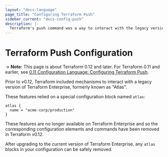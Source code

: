 ```yaml
---
layout: "docs-language"
page_title: "Configuring Terraform Push"
sidebar_current: "docs-config-push"
description: |-
  Terraform's push command was a way to interact with the legacy version of Terraform Enterprise. It is not supported in the current version of Terraform Enterprise.
---
```


# Terraform Push Configuration

-> **Note:** This page is about Terraform 0.12 and later. For Terraform 0.11 and
earlier, see
[0.11 Configuration Language: Configuring Terraform Push](../configuration-0-11/terraform-enterprise.html).

Prior to v0.12, Terraform included mechanisms to interact with a legacy version
of Terraform Enterprise, formerly known as "Atlas".

These features relied on a special configuration block named `atlas`:

```hcl
atlas {
  name = "acme-corp/production"
}
```

These features are no longer available on Terraform Enterprise and so the
corresponding configuration elements and commands have been removed in
Terraform v0.12.

After upgrading to the current version of Terraform Enterprise,
any `atlas` blocks in your configuration can be safely removed.
